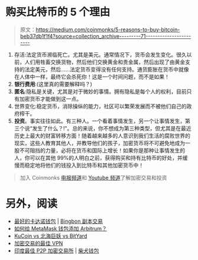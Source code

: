 # 购买比特币的 5 个理由

> 原文：<https://medium.com/coinmonks/5-reasons-to-buy-bitcoin-beb37db1f1f4?source=collection_archive---------71----------------------->

1.  存活:法定货币濒临死亡。尤其是美元。通常情况下，货币会发生变化。很久以前，人们用牲畜交换货物，然后他们交换黄金和贵金属，然后出现了由黄金支持的法定美元，然后……法定货币变得没有任何支持。通货膨胀在货币中就像在人体中一样，最终它会杀死你！这是一个时间问题，而不是如果！
2.  **银行费用**:(这里真的需要解释吗？)
3.  **匿名**:隐私是关键，尤其是对于微妙的事情。拥有隐私是每个人的权利，目前只有加密货币才能做到这一点。
4.  世界变化:稳定货币，消除操纵的能力，社区可以繁荣发展而不被他们自己的政府榨干。
5.  **投资**。事实往往如此。有三种人。一个看着事情发生，另一个让事情发生，第三个说“发生了什么？!"。总的来说，你不想成为第三种类型，但尤其是在最近历史上最大的财富转移方面！随着越来越多的人意识到我们生活的腐败世界的现实，这些人教育其他人，并教导他们的孩子，加密货币将不可避免地成为一股不可阻挡的力量，必将在货币和国际上增长！如果你是那种让事情发生的人，你可以在其他 99%的人明白之前，获得购买和持有比特币的好处，并缓慢而稳定地将他们的钱投入到比特币和其他加密货币中！

> 加入 Coinmonks [电报频道](https://t.me/coincodecap)和 [Youtube 频道](https://www.youtube.com/c/coinmonks/videos)了解加密交易和投资

# 另外，阅读

*   [最好的卡达诺钱包](https://coincodecap.com/best-cardano-wallets) | [Bingbon 副本交易](https://coincodecap.com/bingbon-copy-trading)
*   [如何给 MetaMask 钱包添加 Arbitrum？](https://coincodecap.com/how-to-add-arbitrum-to-metamask-wallet)
*   [KuCoin vs 北海巨妖 vs BitYard](https://coincodecap.com/kucoin-vs-kraken-vs-bityard)
*   [加密交易的最佳 VPN](https://coincodecap.com/best-vpns-for-crypto-trading)
*   [印度最佳 P2P 加密交易所](https://coincodecap.com/p2p-crypto-exchanges-in-india) | [柴犬钱包](https://coincodecap.com/baby-shiba-inu-wallets)